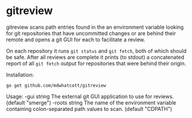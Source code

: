 # gitreview

gitreview scans path entries found in the an environment
variable looking for git repositories that have uncommitted
changes or are behind their remote and opens a git GUI for
each to facilitate a review.

On each repository it runs `git status` and `git fetch`,
both of which should be safe. After all reviews are complete
it prints (to stdout) a concatenated report of all `git fetch`
output for repositories that were behind their origin.

Installation:

`go get github.com/mdwhatcott/gitreview`

Usage:
  -gui string
    	The external git GUI application to use for reviews. (default "smerge")
  -roots string
    	The name of the environment variable containing colon-separated path values to scan. (default "CDPATH")
